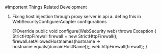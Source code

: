 #Importent Things Related Development

1. Fixing host injection through proxy server in api
  a. defing this in WebSecurityConfigurerAdapter configurations
  
     @Override
  public void configure(WebSecurity web) throws Exception {
      StrictHttpFirewall firewall = new StrictHttpFirewall();
      firewall.setAllowedHostnames(hostname -> hostname.equals(domainHostName));;
      web.httpFirewall(firewall);
  }
